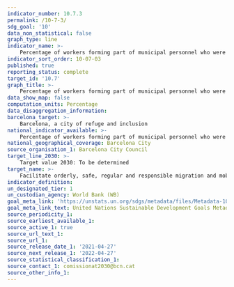 ```yaml
---
indicator_number: 10.7.3
permalink: /10-7-3/
sdg_goal: '10'
data_non_statistical: false
graph_type: line
indicator_name: >-
    Percentage of workers forming part of municipal personnel who were born abroad
indicator_sort_order: 10-07-03
published: true
reporting_status: complete
target_id: '10.7'
graph_title: >-
    Percentage of workers forming part of municipal personnel who were born abroad
data_show_map: false
computation_units: Percentage
data_disaggregation_information: 
barcelona_target: >-
    Barcelona, a city of refuge and inclusion
national_indicator_available: >-
    Percentage of workers forming part of municipal personnel who were born abroad
national_geographical_coverage: Barcelona City
source_organisation_1: Barcelona City Council
target_line_2030: >- 
    Target value 2030: To be determined
target_name: >-
    Facilitate orderly, safe, regular and responsible migration and mobility, including through the implementation of planned and well-managed migration policies
indicator_definition:
un_designated_tier: 1
un_custodian_agency: World Bank (WB)
goal_meta_link: 'https://unstats.un.org/sdgs/metadata/files/Metadata-10-07-03.pdf'
goal_meta_link_text: United Nations Sustainable Development Goals Metadata (pdf 894kB)
source_periodicity_1: 
source_earliest_available_1: 
source_active_1: true
source_url_text_1: 
source_url_1: 
source_release_date_1: '2021-04-27'
source_next_release_1: '2022-04-27'
source_statistical_classification_1: 
source_contact_1: comissionat2030@bcn.cat
source_other_info_1:
---
```


